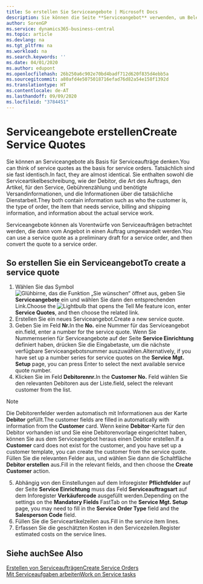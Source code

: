 ```yaml
---
title: So erstellen Sie Serviceangebote | Microsoft Docs
description: Sie können die Seite **Serviceangebot** verwenden, um Belege zu erstellen, in die Sie Informationen über den Service (Reparatur und Wartung) von Serviceartikeln auf Debitorenanfrage eingeben. Serviceangebote können als Vorentwürfe von Serviceaufträgen betrachtet werden, die dann vom Angebot in einen Auftrag umgewandelt werden.
author: SorenGP
ms.service: dynamics365-business-central
ms.topic: article
ms.devlang: na
ms.tgt_pltfrm: na
ms.workload: na
ms.search.keywords: ''
ms.date: 04/01/2020
ms.author: edupont
ms.openlocfilehash: 26b250a6c902e70bd4badf712d620f835d4ebb5a
ms.sourcegitcommit: a80afd4e5075018716efad76d82a54e158f1392d
ms.translationtype: HT
ms.contentlocale: de-AT
ms.lasthandoff: 09/09/2020
ms.locfileid: "3784451"
---
```

# <a name="create-service-quotes"></a><span data-ttu-id="f82fb-104">Serviceangebote erstellen</span><span class="sxs-lookup"><span data-stu-id="f82fb-104">Create Service Quotes</span></span>
<span data-ttu-id="f82fb-105">Sie können an Serviceangebote als Basis für Serviceaufträge denken.</span><span class="sxs-lookup"><span data-stu-id="f82fb-105">You can think of service quotes as the basis for service orders.</span></span> <span data-ttu-id="f82fb-106">Tatsächlich sind sie fast identisch.</span><span class="sxs-lookup"><span data-stu-id="f82fb-106">In fact, they are almost identical.</span></span> <span data-ttu-id="f82fb-107">Sie enthalten sowohl die Serviceartikelbeschreibung, wie der Debitor, die Art des Auftrags, den Artikel, für den Service, Gebührenzählung und benötigte Versandinformationen, und die Informationen über die tatsächliche Dienstarbeit.</span><span class="sxs-lookup"><span data-stu-id="f82fb-107">They both contain information such as who the customer is, the type of order, the item that needs service, billing and shipping information, and information about the actual service work.</span></span>
 
<span data-ttu-id="f82fb-108">Serviceangebote können als Vorentwürfe von Serviceaufträgen betrachtet werden, die dann vom Angebot in einen Auftrag umgewandelt werden.</span><span class="sxs-lookup"><span data-stu-id="f82fb-108">You can use a service quote as a preliminary draft for a service order, and then convert the quote to a service order.</span></span>  
  
## <a name="to-create-a-service-quote"></a><span data-ttu-id="f82fb-109">So erstellen Sie ein Serviceangebot</span><span class="sxs-lookup"><span data-stu-id="f82fb-109">To create a service quote</span></span>  
1. <span data-ttu-id="f82fb-110">Wählen Sie das Symbol ![Glühbirne, das die Funktion „Sie wünschen“ öffnet](media/ui-search/search_small.png "Tell Me-Funktion") aus, geben Sie **Serviceangebote** ein und wählen Sie dann den entsprechenden Link.</span><span class="sxs-lookup"><span data-stu-id="f82fb-110">Choose the ![Lightbulb that opens the Tell Me feature](media/ui-search/search_small.png "Tell me what you want to do") icon, enter **Service Quotes**, and then choose the related link.</span></span>  
2. <span data-ttu-id="f82fb-111">Erstellen Sie ein neues Serviceangebot.</span><span class="sxs-lookup"><span data-stu-id="f82fb-111">Create a new service quote.</span></span>  
3. <span data-ttu-id="f82fb-112">Geben Sie im Feld **Nr.**</span><span class="sxs-lookup"><span data-stu-id="f82fb-112">In the **No.**</span></span> <span data-ttu-id="f82fb-113">eine Nummer für das Serviceangebot ein.</span><span class="sxs-lookup"><span data-stu-id="f82fb-113">field, enter a number for the service quote.</span></span> <span data-ttu-id="f82fb-114">Wenn Sie Nummernserien für Serviceangebote auf der Seite **Service Einrichtung** definiert haben, drücken Sie die Eingabetaste, um die nächste verfügbare Serviceangebotsnummer auszuwählen.</span><span class="sxs-lookup"><span data-stu-id="f82fb-114">Alternatively, if you have set up a number series for service quotes on the **Service Mgt. Setup** page, you can press Enter to select the next available service quote number.</span></span>  
4. <span data-ttu-id="f82fb-115">Klicken Sie im Feld **Debitorennr.**</span><span class="sxs-lookup"><span data-stu-id="f82fb-115">In the **Customer No.**</span></span>  <span data-ttu-id="f82fb-116">Feld wählen Sie den relevanten Debitoren aus der Liste.</span><span class="sxs-lookup"><span data-stu-id="f82fb-116">field, select the relevant customer from the list.</span></span>  

  > [!Note]  
  >  <span data-ttu-id="f82fb-117">Die Debitorenfelder werden automatisch mit Informationen aus der Karte **Debitor** gefüllt.</span><span class="sxs-lookup"><span data-stu-id="f82fb-117">The customer fields are filled in automatically with information from the **Customer** card.</span></span> <span data-ttu-id="f82fb-118">Wenn keine **Debitor**-Karte für den Debitor vorhanden ist und Sie eine Debitorenvorlage eingerichtet haben, können Sie aus dem Serviceangebot heraus einen Debitor erstellen.</span><span class="sxs-lookup"><span data-stu-id="f82fb-118">If a **Customer** card does not exist for the customer, and you have set up a customer template, you can create the customer from the service quote.</span></span> <span data-ttu-id="f82fb-119">Füllen Sie die relevanten Felder aus, und wählen Sie dann die Schaltfläche **Debitor erstellen** aus.</span><span class="sxs-lookup"><span data-stu-id="f82fb-119">Fill in the relevant fields, and then choose the **Create Customer** action.</span></span>  
  
5. <span data-ttu-id="f82fb-120">Abhängig von den Einstellungen auf dem Inforegister **Pflichtfelder** auf der Seite **Service Einrichtung** muss das Feld **Serviceauftragsart** auf dem Inforegister **Verkäufercode** ausgefüllt werden.</span><span class="sxs-lookup"><span data-stu-id="f82fb-120">Depending on the settings on the **Mandatory Fields** FastTab on the **Service Mgt. Setup** page, you may need to fill in the **Service Order Type** field and the **Salesperson Code** field.</span></span>  
6. <span data-ttu-id="f82fb-121">Füllen Sie die Serviceartikelzeilen aus.</span><span class="sxs-lookup"><span data-stu-id="f82fb-121">Fill in the service item lines.</span></span>  
7. <span data-ttu-id="f82fb-122">Erfassen Sie die geschätzten Kosten in den Servicezeilen.</span><span class="sxs-lookup"><span data-stu-id="f82fb-122">Register estimated costs on the service lines.</span></span>  
  
## <a name="see-also"></a><span data-ttu-id="f82fb-123">Siehe auch</span><span class="sxs-lookup"><span data-stu-id="f82fb-123">See Also</span></span>  
[<span data-ttu-id="f82fb-124">Erstellen von Serviceaufträgen</span><span class="sxs-lookup"><span data-stu-id="f82fb-124">Create Service Orders</span></span>](service-how-to-create-service-orders.md)  
[<span data-ttu-id="f82fb-125">Mit Serviceaufgaben arbeiten</span><span class="sxs-lookup"><span data-stu-id="f82fb-125">Work on Service tasks</span></span>](service-how-to-work-on-service-tasks.md)  

 